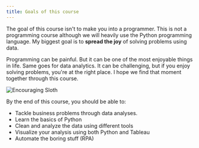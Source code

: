 ```yaml
---
title: Goals of this course
---
```


The goal of this course isn't to make you into a programmer. This is not a programming course although we will heavily use the Python programming language. My biggest goal is to **spread the joy** of solving problems using data.

Programming can be painful. But it can be one of the most enjoyable things in life. Same goes for data analytics. It can be challenging, but if you enjoy solving problems, you're at the right place. I hope we find that moment together through this course.

![Encouraging Sloth](https://accy570-fa2020-course-site-assets.s3-us-west-2.amazonaws.com/images/sloth-hang-in-there-01%402x.png)

By the end of this course, you should be able to:

- Tackle business problems through data analyses.
- Learn the basics of Python
- Clean and analyze the data using different tools
- Visualize your analysis using both Python and Tableau
- Automate the boring stuff (RPA)
